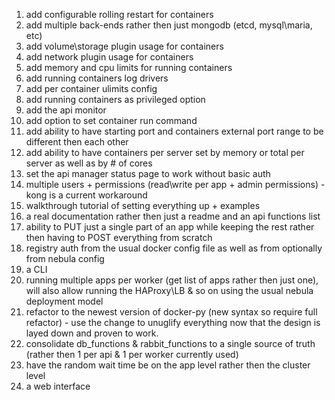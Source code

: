 1. add configurable rolling restart for containers
2. add multiple back-ends rather then just mongodb (etcd, mysql\maria, etc)
3. add volume\storage plugin usage for containers
4. add network plugin usage for containers
5. add memory and cpu limits for running containers
6. add running containers log drivers
7. add per container ulimits config
8. add running containers as privileged option
9. add the api monitor
10. add option to set container run command 
11. add ability to have starting port and containers external port range to be different then each other
12. add ability to have containers per server set by memory or total per server as well as by # of cores
13. set the api manager status page to work without basic auth
14. multiple users + permissions (read\write per app + admin permissions) - kong is a current workaround
15. walkthrough tutorial of setting everything up + examples
16. a real documentation rather then just a readme and an api functions list
17. ability to PUT just a single part of an app while keeping the rest rather then having to POST everything from scratch
18. registry auth from the usual docker config file as well as from optionally from nebula config
19. a CLI
20. running multiple apps per worker (get list of apps rather then just one), will also allow running the HAProxy\LB & so on using the usual nebula deployment model
21. refactor to the newest version of docker-py (new syntax so require full refactor) - use the change to unuglify everything now that the design is layed down and proven to work.
22. consolidate db_functions & rabbit_functions to a single source of truth (rather then 1 per api & 1 per worker currently used)
23. have the random wait time be on the app level rather then the cluster level
24. a web interface